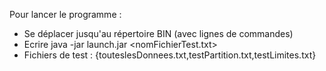 Pour lancer le programme : 

 - Se déplacer jusqu'au répertoire BIN (avec lignes de commandes)
 - Ecrire java -jar launch.jar <nomFichierTest.txt>
 - Fichiers de test : {touteslesDonnees.txt,testPartition.txt,testLimites.txt}


  
